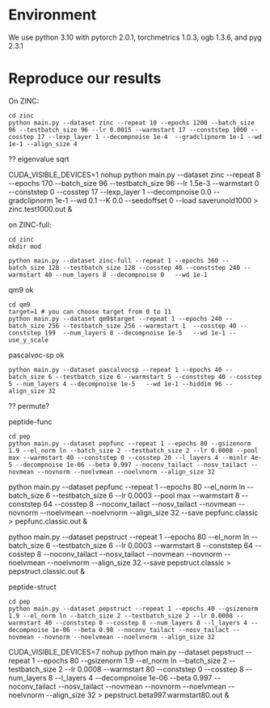 # Environment
We use python 3.10 with pytorch 2.0.1, torchmetrics 1.0.3, ogb 1.3.6, and pyg 2.3.1


# Reproduce our results

On ZINC:
```
cd zinc
python main.py --dataset zinc --repeat 10 --epochs 1200 --batch_size 96 --testbatch_size 96 --lr 0.0015 --warmstart 17 --conststep 1000 --cosstep 17 --lexp_layer 1 --decompnoise 1e-4  --gradclipnorm 1e-1 --wd 1e-1 --align_size 4
```
?? eigenvalue sqrt

CUDA_VISIBLE_DEVICES=1  nohup python main.py --dataset zinc --repeat 8 --epochs 170 --batch_size 96 --testbatch_size 96 --lr 1.5e-3 --warmstart 0 --conststep 0 --cosstep 17 --lexp_layer 1 --decompnoise 0.0 --gradclipnorm 1e-1 --wd 0.1 --K 0.0 --seedoffset 0 --load saverunold1000 > zinc.test1000.out &


on ZINC-full:
```
cd zinc
mkdir mod

python main.py --dataset zinc-full --repeat 1 --epochs 360 --batch_size 128 --testbatch_size 128 --cosstep 40 --conststep 240 --warmstart 40 --num_layers 8 --decompnoise 0   --wd 1e-1 
```

qm9 ok
```
cd qm9
target=1 # you can choose target from 0 to 11
python main.py --dataset qm9$target --repeat 1 --epochs 240 --batch_size 256 --testbatch_size 256 --warmstart 1  --cosstep 40 --conststep 199  --num_layers 8 --decompnoise 1e-5   --wd 1e-1 --use_y_scale
```

pascalvoc-sp ok
```
python main.py --dataset pascalvocsp --repeat 1 --epochs 40 --batch_size 6 --testbatch_size 6 --warmstart 5 --conststep 40 --cosstep 5 --num_layers 4 --decompnoise 1e-5   --wd 1e-1 --hiddim 96 --align_size 32
```
?? permute?

peptide-func
```
cd pep
python main.py --dataset pepfunc --repeat 1 --epochs 80 --gsizenorm 1.9 --el_norm ln --batch_size 2 --testbatch_size 2 --lr 0.0008 --pool max --warmstart 40 --conststep 0 --cosstep 20 --l_layers 4 --minlr 4e-5 --decompnoise 1e-06 --beta 0.997 --noconv_tailact --nosv_tailact --novmean --novnorm --noelvmean --noelvnorm --align_size 32
```

python main.py --dataset pepfunc --repeat 1 --epochs 80 --el_norm ln --batch_size 6 --testbatch_size 6 --lr 0.0003 --pool max --warmstart 8 --conststep 64 --cosstep 8 --noconv_tailact --nosv_tailact --novmean --novnorm --noelvmean --noelvnorm --align_size 32 --save pepfunc.classic > pepfunc.classic.out &

python main.py --dataset pepstruct --repeat 1 --epochs 80 --el_norm ln --batch_size 6 --testbatch_size 6 --lr 0.0003 --warmstart 8 --conststep 64 --cosstep 8 --noconv_tailact --nosv_tailact --novmean --novnorm --noelvmean --noelvnorm --align_size 32 --save pepstruct.classic > pepstruct.classic.out &

peptide-struct
```
cd pep
python main.py --dataset pepstruct --repeat 1 --epochs 40 --gsizenorm 1.9 --el_norm ln --batch_size 2 --testbatch_size 2 --lr 0.0008 --warmstart 40 --conststep 0 --cosstep 8 --num_layers 8 --l_layers 4 --decompnoise 1e-06 --beta 0.98 --noconv_tailact --nosv_tailact --novmean --novnorm --noelvmean --noelvnorm --align_size 32
```
CUDA_VISIBLE_DEVICES=7 nohup python main.py --dataset pepstruct --repeat 1 --epochs 80 --gsizenorm 1.9 --el_norm ln --batch_size 2 --testbatch_size 2 --lr 0.0008 --warmstart 80 --conststep 0 --cosstep 8 --num_layers 8 --l_layers 4 --decompnoise 1e-06 --beta 0.997 --noconv_tailact --nosv_tailact --novmean --novnorm --noelvmean --noelvnorm --align_size 32 > pepstruct.beta997.warmstart80.out &